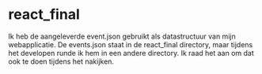 # react_final
Ik heb de aangeleverde event.json gebruikt als datastructuur van mijn webapplicatie.
De events.json staat in de react_final directory, maar tijdens het developen runde ik hem in een andere directory. Ik raad het aan om dat ook te doen tijdens het nakijken.
